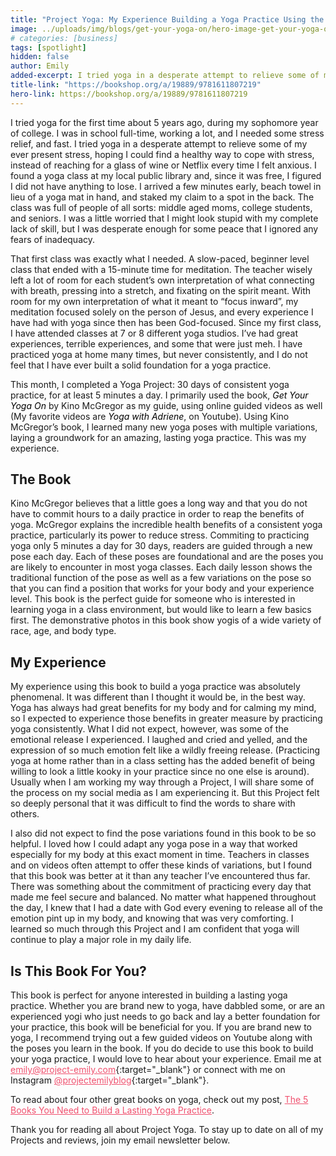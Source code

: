 ```yaml
---
title: "Project Yoga: My Experience Building a Yoga Practice Using the Book, “Get Your Yoga On”"
image: ../uploads/img/blogs/get-your-yoga-on/hero-image-get-your-yoga-on.jpg
# categories: [business]
tags: [spotlight]
hidden: false
author: Emily
added-excerpt: I tried yoga in a desperate attempt to relieve some of my ever present stress, hoping I could find a healthy way to cope with stress, instead of reaching for a glass of wine or Netflix every time I felt anxious. I found a yoga class at my local public library and, since it was free, I figured I did not have anything to lose.
title-link: "https://bookshop.org/a/19889/9781611807219"
hero-link: https://bookshop.org/a/19889/9781611807219
---
```


<style> em {color: black;} p a {color: #f0506e;}</style>

I tried yoga for the first time about 5 years ago, during my sophomore year of college. I was in school full-time, working a lot, and I needed some stress relief, and fast. I tried yoga in a desperate attempt to relieve some of my ever present stress, hoping I could find a healthy way to cope with stress, instead of reaching for a glass of wine or Netflix every time I felt anxious. I found a yoga class at my local public library and, since it was free, I figured I did not have anything to lose. I arrived a few minutes early, beach towel in lieu of a yoga mat in hand, and staked my claim to a spot in the back. The class was full of people of all sorts: middle aged moms, college students, and seniors. I was a little worried that I might look stupid with my complete lack of skill, but I was desperate enough for some peace that I ignored any fears of inadequacy.

That first class was exactly what I needed. A slow-paced, beginner level class that ended with a 15-minute time for meditation. The teacher wisely left a lot of room for each student’s own interpretation of what connecting with breath, pressing into a stretch, and fixating on the spirit meant. With room for my own interpretation of what it meant to “focus inward”, my meditation focused solely on the person of Jesus, and every experience I have had with yoga since then has been God-focused. Since my first class, I have attended classes at 7 or 8 different yoga studios.
I’ve had great experiences, terrible experiences, and some that were just meh. I have practiced yoga at home many times, but never consistently, and I do not feel that I have ever built a solid foundation for a yoga practice.

This month, I completed a Yoga Project: 30 days of consistent yoga practice, for at least 5 minutes a day. I primarily used the book, _Get Your Yoga On_ by Kino McGregor as my guide, using online guided videos as well (My favorite videos are _Yoga with Adriene_, on Youtube). Using Kino McGregor’s book, I learned many new yoga poses with multiple variations, laying a groundwork for an amazing, lasting yoga practice. This was my experience.

## The Book

Kino McGregor believes that a little goes a long way and that you do not have to commit hours to a daily practice in order to reap the benefits of yoga. McGregor explains the incredible health benefits of a consistent yoga practice, particularly its power to reduce stress. Commiting to practicing yoga only 5 minutes a day for 30 days, readers are guided through a new pose each day. Each of these poses are foundational and are the poses you are likely to encounter in most yoga classes. Each daily lesson shows the traditional function of the pose as well as a few variations on the pose so that you can find a position that works for your body and your experience level. This book is the perfect guide for someone who is interested in learning yoga in a class environment, but would like to learn a few basics first. The demonstrative photos in this book show yogis of a wide variety of race, age, and body type.

## My Experience

My experience using this book to build a yoga practice was absolutely phenomenal. It was different than I thought it would be, in the best way. Yoga has always had great benefits for my body and for calming my mind, so I expected to experience those benefits in greater measure by practicing yoga consistently. What I did not expect, however, was some of the emotional release I experienced. I laughed and cried and yelled, and the expression of so much emotion felt like a wildly freeing release. (Practicing yoga at home rather than in a class setting has the added benefit of being willing to look a little kooky in your practice since no one else is around). Usually when I am working my way through a Project, I will share some of the process on my social media as I am experiencing it. But this Project felt so deeply personal that it was difficult to find the words to share with others.

I also did not expect to find the pose variations found in this book to be so helpful. I loved how I could adapt any yoga pose in a way that worked especially for my body at this exact moment in time. Teachers in classes and on videos often attempt to offer these kinds of variations, but I found that this book was better at it than any teacher I’ve encountered thus far. There was something about the commitment of practicing every day that made me feel secure and balanced. No matter what happened throughout the day, I knew that I had a date with God every evening to release all of the emotion pint up in my body, and knowing that was very comforting. I learned so much through this Project and I am confident that yoga will continue to play a major role in my daily life.

## Is This Book For You?

This book is perfect for anyone interested in building a lasting yoga practice. Whether you are brand new to yoga, have dabbled some, or are an experienced yogi who just needs to go back and lay a better foundation for your practice, this book will be beneficial for you. If you are brand new to yoga, I recommend trying out a few guided videos on Youtube along with the poses you learn in the book. If you do decide to use this book to build your yoga practice, I would love to hear about your experience. Email me at [emily@project-emily.com](mailto:emily@project-emily.com){:target="\_blank"} or connect with me on Instagram [@projectemilyblog](https://www.instagram.com/projectemilyblog/){:target="\_blank"}.

To read about four other great books on yoga, check out my post, [The 5 Books You Need to Build a Lasting Yoga Practice](/5-yoga-books/).

Thank you for reading all about Project Yoga. To stay up to date on all of my Projects and reviews, join my email newsletter below.

